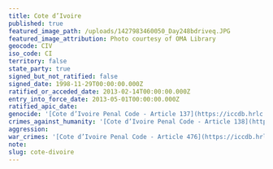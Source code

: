 ```yaml
---
title: Cote d’Ivoire
published: true
featured_image_path: /uploads/1427983460050_Day248bdriveq.JPG
featured_image_attribution: Photo courtesy of OMA Library
geocode: CIV
iso_code: CI
territory: false
state_party: true
signed_but_not_ratified: false
signed_date: 1998-11-29T00:00:00.000Z
ratified_or_acceded_date: 2013-02-14T00:00:00.000Z
entry_into_force_date: 2013-05-01T00:00:00.000Z
ratified_apic_date:
genocide: '[Cote d’Ivoire Penal Code - Article 137](https://iccdb.hrlc.net/data/doc/426/)'
crimes_against_humanity: '[Cote d’Ivoire Penal Code - Article 138](https://iccdb.hrlc.net/data/doc/426/)'
aggression:
war_crimes: '[Cote d’Ivoire Penal Code - Article 476](https://iccdb.hrlc.net/data/doc/426/)'
note:
slug: cote-divoire
---
```



